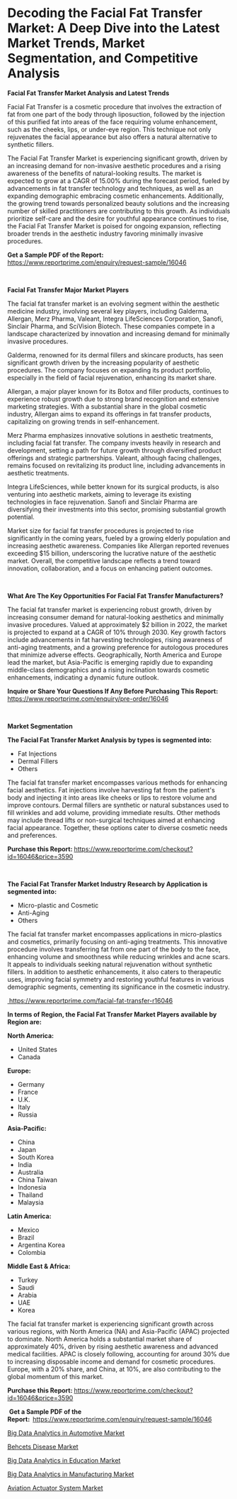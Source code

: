 <p><h1>Decoding the Facial Fat Transfer Market: A Deep Dive into the Latest Market Trends, Market Segmentation, and Competitive Analysis</h1></p><p><strong>Facial Fat Transfer Market Analysis and Latest Trends</strong></p>
<p><p>Facial Fat Transfer is a cosmetic procedure that involves the extraction of fat from one part of the body through liposuction, followed by the injection of this purified fat into areas of the face requiring volume enhancement, such as the cheeks, lips, or under-eye region. This technique not only rejuvenates the facial appearance but also offers a natural alternative to synthetic fillers.</p><p>The Facial Fat Transfer Market is experiencing significant growth, driven by an increasing demand for non-invasive aesthetic procedures and a rising awareness of the benefits of natural-looking results. The market is expected to grow at a CAGR of 15.00% during the forecast period, fueled by advancements in fat transfer technology and techniques, as well as an expanding demographic embracing cosmetic enhancements. Additionally, the growing trend towards personalized beauty solutions and the increasing number of skilled practitioners are contributing to this growth. As individuals prioritize self-care and the desire for youthful appearance continues to rise, the Facial Fat Transfer Market is poised for ongoing expansion, reflecting broader trends in the aesthetic industry favoring minimally invasive procedures.</p></p>
<p><strong>Get a Sample PDF of the Report:&nbsp;</strong> <a href="https://www.reportprime.com/enquiry/request-sample/16046?utm_campaign=117&utm_medium=2&utm_source=Github&utm_content=ia&utm_term=20032025&utm_id=facial-fat-transfer">https://www.reportprime.com/enquiry/request-sample/16046</a></p>
<p>&nbsp;</p>
<p><strong>Facial Fat Transfer Major Market Players</strong></p>
<p><p>The facial fat transfer market is an evolving segment within the aesthetic medicine industry, involving several key players, including Galderma, Allergan, Merz Pharma, Valeant, Integra LifeSciences Corporation, Sanofi, Sinclair Pharma, and SciVision Biotech. These companies compete in a landscape characterized by innovation and increasing demand for minimally invasive procedures.</p><p>Galderma, renowned for its dermal fillers and skincare products, has seen significant growth driven by the increasing popularity of aesthetic procedures. The company focuses on expanding its product portfolio, especially in the field of facial rejuvenation, enhancing its market share.</p><p>Allergan, a major player known for its Botox and filler products, continues to experience robust growth due to strong brand recognition and extensive marketing strategies. With a substantial share in the global cosmetic industry, Allergan aims to expand its offerings in fat transfer products, capitalizing on growing trends in self-enhancement.</p><p>Merz Pharma emphasizes innovative solutions in aesthetic treatments, including facial fat transfer. The company invests heavily in research and development, setting a path for future growth through diversified product offerings and strategic partnerships. Valeant, although facing challenges, remains focused on revitalizing its product line, including advancements in aesthetic treatments.</p><p>Integra LifeSciences, while better known for its surgical products, is also venturing into aesthetic markets, aiming to leverage its existing technologies in face rejuvenation. Sanofi and Sinclair Pharma are diversifying their investments into this sector, promising substantial growth potential.</p><p>Market size for facial fat transfer procedures is projected to rise significantly in the coming years, fueled by a growing elderly population and increasing aesthetic awareness. Companies like Allergan reported revenues exceeding $15 billion, underscoring the lucrative nature of the aesthetic market. Overall, the competitive landscape reflects a trend toward innovation, collaboration, and a focus on enhancing patient outcomes.</p></p>
<p>&nbsp;</p>
<p><strong>What Are The Key Opportunities For Facial Fat Transfer Manufacturers?</strong></p>
<p><p>The facial fat transfer market is experiencing robust growth, driven by increasing consumer demand for natural-looking aesthetics and minimally invasive procedures. Valued at approximately $2 billion in 2022, the market is projected to expand at a CAGR of 10% through 2030. Key growth factors include advancements in fat harvesting technologies, rising awareness of anti-aging treatments, and a growing preference for autologous procedures that minimize adverse effects. Geographically, North America and Europe lead the market, but Asia-Pacific is emerging rapidly due to expanding middle-class demographics and a rising inclination towards cosmetic enhancements, indicating a dynamic future outlook.</p></p>
<p><strong>Inquire or Share Your Questions If Any Before Purchasing This Report:</strong> <a href="https://www.reportprime.com/enquiry/pre-order/16046?utm_campaign=117&utm_medium=2&utm_source=Github&utm_content=ia&utm_term=20032025&utm_id=facial-fat-transfer">https://www.reportprime.com/enquiry/pre-order/16046</a></p>
<p>&nbsp;</p>
<p><strong>Market Segmentation</strong></p>
<p><strong>The Facial Fat Transfer Market Analysis by types is segmented into:</strong></p>
<p><ul><li>Fat Injections</li><li>Dermal Fillers</li><li>Others</li></ul></p>
<p><p>The facial fat transfer market encompasses various methods for enhancing facial aesthetics. Fat injections involve harvesting fat from the patient's body and injecting it into areas like cheeks or lips to restore volume and improve contours. Dermal fillers are synthetic or natural substances used to fill wrinkles and add volume, providing immediate results. Other methods may include thread lifts or non-surgical techniques aimed at enhancing facial appearance. Together, these options cater to diverse cosmetic needs and preferences.</p></p>
<p><strong>Purchase this Report:&nbsp;</strong><a href="https://www.reportprime.com/checkout?id=16046&price=3590&utm_campaign=117&utm_medium=2&utm_source=Github&utm_content=ia&utm_term=20032025&utm_id=facial-fat-transfer">https://www.reportprime.com/checkout?id=16046&price=3590</a></p>
<p>&nbsp;</p>
<p><strong>The Facial Fat Transfer Market Industry Research by Application is segmented into:</strong></p>
<p><ul><li>Micro-plastic and Cosmetic</li><li>Anti-Aging</li><li>Others</li></ul></p>
<p><p>The facial fat transfer market encompasses applications in micro-plastics and cosmetics, primarily focusing on anti-aging treatments. This innovative procedure involves transferring fat from one part of the body to the face, enhancing volume and smoothness while reducing wrinkles and acne scars. It appeals to individuals seeking natural rejuvenation without synthetic fillers. In addition to aesthetic enhancements, it also caters to therapeutic uses, improving facial symmetry and restoring youthful features in various demographic segments, cementing its significance in the cosmetic industry.</p></p>
<p><a href="https://www.reportprime.com/facial-fat-transfer-r16046?utm_campaign=117&utm_medium=2&utm_source=Github&utm_content=ia&utm_term=20032025&utm_id=facial-fat-transfer">&nbsp;https://www.reportprime.com/facial-fat-transfer-r16046</a></p>
<p><strong>In terms of Region, the Facial Fat Transfer Market Players available by Region are:</strong></p>
<p>
    <p> <strong> North America: </strong>
        <ul>
            <li>United States</li>
            <li>Canada</li>
        </ul>
        </p> 
    <p> <strong> Europe: </strong>
        <ul>
            <li>Germany</li>
            <li>France</li>
            <li>U.K.</li>
            <li>Italy</li>
            <li>Russia</li>
        </ul>
        </p> 
    <p> <strong> Asia-Pacific: </strong>
        <ul>
            <li>China</li>
            <li>Japan</li>
            <li>South Korea</li>
            <li>India</li>
            <li>Australia</li>
            <li>China Taiwan</li>
            <li>Indonesia</li>
            <li>Thailand</li>
            <li>Malaysia</li>
        </ul>
        </p> 
    <p> <strong> Latin America: </strong>
        <ul>
            <li>Mexico</li>
            <li>Brazil</li>
            <li>Argentina Korea</li>
            <li>Colombia</li>
        </ul>
        </p> 
    <p> <strong> Middle East & Africa: </strong>
        <ul>
            <li>Turkey</li>
            <li>Saudi</li>
            <li>Arabia</li>
            <li>UAE</li>
            <li>Korea</li>
        </ul>
    </p>
    </p>
<p><p>The facial fat transfer market is experiencing significant growth across various regions, with North America (NA) and Asia-Pacific (APAC) projected to dominate. North America holds a substantial market share of approximately 40%, driven by rising aesthetic awareness and advanced medical facilities. APAC is closely following, accounting for around 30% due to increasing disposable income and demand for cosmetic procedures. Europe, with a 20% share, and China, at 10%, are also contributing to the global momentum of this market.</p></p>
<p><strong>Purchase this Report: </strong><a href="https://www.reportprime.com/checkout?id=16046&price=3590&utm_campaign=117&utm_medium=2&utm_source=Github&utm_content=ia&utm_term=20032025&utm_id=facial-fat-transfer">https://www.reportprime.com/checkout?id=16046&price=3590</a></p>
<p>&nbsp;<strong>Get a Sample PDF of the Report:&nbsp;&nbsp;</strong><a href="https://www.reportprime.com/enquiry/request-sample/16046?utm_campaign=117&utm_medium=2&utm_source=Github&utm_content=ia&utm_term=20032025&utm_id=facial-fat-transfer">https://www.reportprime.com/enquiry/request-sample/16046</a></p>
<p><strong></strong></p>
<p><p><a href="https://github.com/fabinbuddygc/Market-Research-Report-List-1/blob/main/big-data-analytics-in-automotive-market.md?utm_campaign=117&utm_medium=2&utm_source=Github&utm_content=ia&utm_term=20032025&utm_id=facial-fat-transfer">Big Data Analytics in Automotive Market</a></p><p><a href="https://github.com/ridchycarlas/Market-Research-Report-List-1/blob/main/behcets-disease-market.md?utm_campaign=117&utm_medium=2&utm_source=Github&utm_content=ia&utm_term=20032025&utm_id=facial-fat-transfer">Behcets Disease Market</a></p><p><a href="https://github.com/stohllaackdw/Market-Research-Report-List-1/blob/main/big-data-analytics-in-education-market.md?utm_campaign=117&utm_medium=2&utm_source=Github&utm_content=ia&utm_term=20032025&utm_id=facial-fat-transfer">Big Data Analytics in Education Market</a></p><p><a href="https://github.com/bramsklizas/Market-Research-Report-List-1/blob/main/big-data-analytics-in-manufacturing-market.md?utm_campaign=117&utm_medium=2&utm_source=Github&utm_content=ia&utm_term=20032025&utm_id=facial-fat-transfer">Big Data Analytics in Manufacturing Market</a></p><p><a href="https://github.com/catlowdarcys/Market-Research-Report-List-1/blob/main/aviation-actuator-system-market.md?utm_campaign=117&utm_medium=2&utm_source=Github&utm_content=ia&utm_term=20032025&utm_id=facial-fat-transfer">Aviation Actuator System Market</a></p></p>